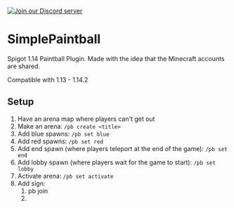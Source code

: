 [![Join our Discord server](https://discordapp.com/api/guilds/547121273684099102/widget.png?style=shield)](https://discordapp.com/invite/FHTtyT5)

# SimplePaintball
Spigot 1.14 Paintball Plugin. Made with the idea that the Minecraft accounts are shared.

Compatible with 1.13 - 1.14.2

## Setup
1. Have an arena map where players can't get out
2. Make an arena: `/pb create <title>`
3. Add blue spawns: `/pb set blue`
4. Add red spawns: `/pb set red`
5. Add end spawn (where players teleport at the end of the game): `/pb set end`
6. Add lobby spawn (where players wait for the game to start): `/pb set lobby`
7. Activate arena: `/pb set activate`
8. Add sign:
   1. pb join
   2. <title>
9. Enjoy!

## The Game
When a player joins a game, they are teleported to the lobby and placed in adventure mode with a few objects in their hot bar: a leave bed 
and wool blocks. Players can right click on those blocks in order to either leave the game or to choose a weapon to use when the game starts. When the game is about to start, players are randomly placed on to different teams (red or blue). The players play the game for the most kills, the team with the most kills is announced after the game is over.

## The Weapons
* Sniper : Shoots straight, no drop
* Rocket Launcher : On impact, multiple snowballs fire out for area damage
* Shotgun : 3 snowballs fire out
* Minigun : Highfire rate with little accuracy
* Admin : Firerate of minigun with accuracy of sniper. Lightning strikes when a player is in the arena. Player holding the gun does not 
have to be part of arena

In the future, an API will be introduced for people to be able to make custom weapons and be able to use them.


